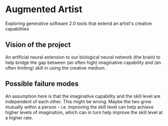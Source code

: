 # Augmented Artist
Exploring generative software 2.0 tools that extend an artist's creative capabilities  


## Vision of the project
An artificial neural extension to our biological neural network (the brain) to help bridge the gap between (an often high) imaginative capability and (an often limiting) skill in using the creative medium. 


## Possible failure modes
An assumption here is that the imaginative capability and the skill level are independent of each other. This might be wrong. Maybe the two grow mutually within a person - i.e. improving the skill level can help achieve higher levels of imagination, which can in turn help improve the skill level at a higher rate.